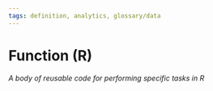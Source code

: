 ```yaml
---
tags: definition, analytics, glossary/data
---
```

#  Function (R)
*A body of reusable code for performing specific tasks in R*